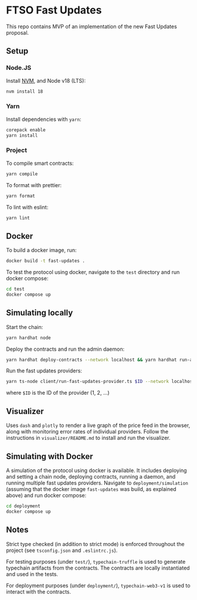 # FTSO Fast Updates

This repo contains MVP of an implementation of the new Fast Updates proposal.

## Setup

### Node.JS

Install [NVM](https://github.com/nvm-sh/nvm), and Node v18 (LTS):

```bash
nvm install 18
```

### Yarn

Install dependencies with `yarn`:

```bash
corepack enable
yarn install
```

### Project

To compile smart contracts:

```bash
yarn compile
```

To format with prettier:

```bash
yarn format
```

To lint with eslint:

```bash
yarn lint
```

## Docker

To build a docker image, run:

```bash
docker build -t fast-updates .
```

To test the protocol using docker, navigate to the `test` directory and run docker compose:

```bash
cd test
docker compose up
```

## Simulating locally

Start the chain:

```bash
yarn hardhat node
```

Deploy the contracts and run the admin daemon:

```bash
yarn hardhat deploy-contracts --network localhost && yarn hardhat run-admin-daemon --network localhost
```

Run the fast updates providers:

```bash
yarn ts-node client/run-fast-updates-provider.ts $ID --network localhost
```

where `$ID` is the ID of the provider (1, 2, ...)

## Visualizer

Uses `dash` and `plotly` to render a live graph of the price feed in the browser, along with monitoring error rates of individual providers. Follow the instructions in `visualizer/README.md` to install and run the visualizer.

## Simulating with Docker

A simulation of the protocol using docker is available. It includes deploying and setting a chain node,
deploying contracts, running a daemon, and running multiple fast updates providers. Navigate to
`deployment/simulation` (assuming that the docker image `fast-updates` was build, as explained above)
and run docker compose:

```bash
cd deployment
docker compose up
```

## Notes

Strict type checked (in addition to strict mode) is enforced throughout the project (see `tsconfig.json` and `.eslintrc.js`).

For testing purposes (under `test/`), `typechain-truffle` is used to generate typechain artifacts from the contracts. The contracts are locally instantiated and used in the tests.

For deployment purposes (under `deployment/`), `typechain-web3-v1` is used to interact with the contracts.
